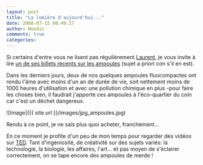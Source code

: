 ```yaml
---
layout: post
title: "La lumière d'aujourd'hui..."
date: 2008-07-15 00:49:17
author: Hoedic
comments: true
categories: 
---
```



Si certains d'entre vous ne lisent pas régulièrement [Laurent](http://embruns.net/), je vous invite à lire [un de ses billets récents sur les ampoules](http://embruns.net/carnet/autres-sujets/la-lumiere-de-demain.html) (sujet a priori con s'il en est).

Dans les derniers jours, deux de nos quelques ampoules fluocompactes ont rendu l'âme avec moins d'un an de durée de vie, soit nettement moins de 1000 heures d'utilisation et avec une pollution chimique en plus -pour faire les choses bien, il faudrait j'apporte ces ampoules à l'éco-quartier du coin car c'est un déchet dangereux.

![Image]({{ site.url }}/images/jpg_ampoules.jpg)


Rendu à ce point, je ne sais plus quoi acheter, franchement... 

En ce moment je profite d'un peu de mon temps pour regarder des vidéos sur [TED](http://www.ted.com/). Tant d'ingéniosité, de créativité sur des sujets variés: la technologie, la biologie, les affaires, l'art... et pas moyen de s'éclairer correctement, on se tape encore des ampoules de merde !